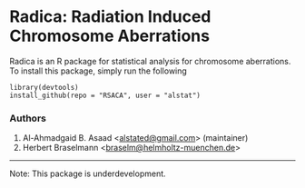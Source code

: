 Radica: Radiation Induced Chromosome Aberrations
============
Radica is an R package for statistical analysis for chromosome aberrations. To install this package, simply run the following
```{coffee}
library(devtools)
install_github(repo = "RSACA", user = "alstat")
```

### Authors
 1. Al-Ahmadgaid B. Asaad <<alstated@gmail.com>> (maintainer)
 2. Herbert Braselmann <<braselm@helmholtz-muenchen.de>>
 
---
Note: This package is underdevelopment.